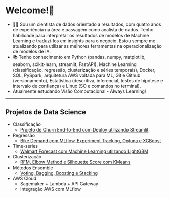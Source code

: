 # Welcome!👋

- 👨‍💻 Sou um cientista de dados orientado a resultados, com quatro anos de experiência na área e passagem como analista de dados. Tenho habilidade para interpretar os resultados de modelos de Machine Learning e traduzi-los em insights para o negócio. Estou sempre me atualizando para utilizar as melhores ferramentas na operacionalização de modelos de IA.
- 📚 Tenho conhecimento em Python (pandas, numpy, matplotlib, seaborn, scikit-learn, streamlit, FastAPI), Machine Learning (classificação, regressão, clusterização e séries temporais), Docker, SQL, PySpark, arquitetura AWS voltada para ML, Git e Github (versionamento), Estatística (descritiva, inferencial, testes de hipótese e intervalo de confiança) e Linux (SO e comandos no terminal).
- Atualmente estudando Visão Computacional - Always Learning!

------------
## Projetos de Data Science

- Classificação
  - [Projeto de Churn End-to-End com Deploy utilizando Streamlit](https://github.com/idfelipemalatesta/telecom-churn-prediction)
- Regressão
    - [Bike Demand com MLflow-Experiment Tracking, Optuna e XGBoost](https://github.com/idfelipemalatesta/bike-demand)
- Time-series
  - [Walmart Forecast com Machine Learning utilzando LightGBM](https://github.com/idfelipemalatesta/walmart-store-sales-forecast)
- Clusterização
  - [RFM, Elbow Method e Silhouette Score com KMeans](https://github.com/idfelipemalatesta/customer-segmentation)
- Métodos Ensemble
  - [Voting, Bagging, Boosting e Stacking](https://github.com/idfelipemalatesta/ensemble-methods)
- AWS Cloud
  -  Sagemaker + Lambda + API Gateway
  -  Integração AWS com MLflow



